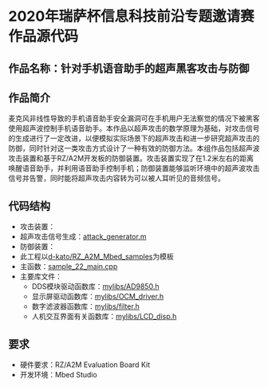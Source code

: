 # 2020年瑞萨杯信息科技前沿专题邀请赛作品源代码
## 作品名称：针对手机语音助手的超声黑客攻击与防御
## 作品简介
麦克风非线性导致的手机语音助手安全漏洞可在手机用户无法察觉的情况下被黑客使用超声波控制手机语音助手。本作品以超声攻击的数学原理为基础，对攻击信号的生成进行了一定改进，以便模拟实际场景下的超声攻击和进一步研究超声攻击的防御，同时针对这一类攻击方式设计了一种有效的防御方法。本组作品包括超声波攻击装置和基于RZ/A2M开发板的防御装置。攻击装置实现了在1.2米左右的距离唤醒语音助手，并利用语音助手控制手机；防御装置能够监听环境中的超声波攻击信号并告警，同时能将超声攻击内容转为可以被人耳听见的音频信号。

## 代码结构
* 攻击装置：
* 超声攻击信号生成：[attack_generator.m](https://github.com/Sshenl/RZ_A2M_Mbed_samples/attack_generator.m)
* 防御装置：
* 此工程以[d-kato/RZ_A2M_Mbed_samples](https://github.com/d-kato/RZ_A2M_Mbed_samples)为模板
* 主函数：[sample_22_main.cpp](https://github.com/Sshenl/RZ_A2M_Mbed_samples/blob/master/sample_programs/sample_22_main.cpp)
* 主要库文件：
  * DDS模块驱动函数库：[mylibs/AD9850.h](https://github.com/Sshenl/RZ_A2M_Mbed_samples/blob/master/mylibs/AD9850.h)
  * 显示屏驱动函数库：[mylibs/OCM_driver.h](https://github.com/Sshenl/RZ_A2M_Mbed_samples/blob/master/mylibs/OCM_driver.h)
  * 数字滤波器函数库：[mylibs/filter.h](https://github.com/Sshenl/RZ_A2M_Mbed_samples/blob/master/mylibs/filter.h)
  * 人机交互界面有关函数库：[mylibs/LCD_disp.h](https://github.com/Sshenl/RZ_A2M_Mbed_samples/blob/master/mylibs/LCD_disp.h)
## 要求
* 硬件要求：RZ/A2M Evaluation Board Kit
* 开发环境：Mbed Studio
